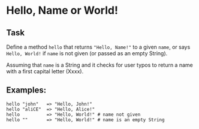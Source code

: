 # Hello, Name or World!

## Task
Define a method `hello` that returns `"Hello, Name!"` to a given `name`, 
or says `Hello, World!` if `name` is not given (or passed as an empty String).

Assuming that `name` is a String and it checks for user typos to return a name with a first capital letter (Xxxx).

## Examples:
```
hello "john"   => "Hello, John!"
hello "aliCE"  => "Hello, Alice!"
hello          => "Hello, World!" # name not given
hello ""       => "Hello, World!" # name is an empty String
```

